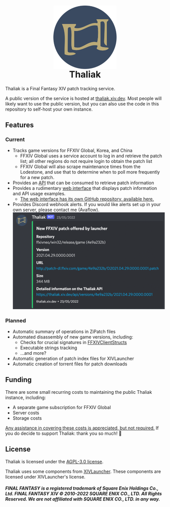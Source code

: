 <p align="center" style="margin-bottom: 0px;">
  <img width="200" src="assets/logo.svg" alt="Thaliak logo" align="center" />
</p>
<h1 align="center" style="margin-top: 0px;">Thaliak</h1>

Thaliak is a Final Fantasy XIV patch tracking service.

A public version of the service is hosted at [thaliak.xiv.dev](https://thaliak.xiv.dev).
Most people will likely want to use the public version, but you can also use the code in this repository to self-host your own instance.

## Features
### Current
- Tracks game versions for FFXIV Global, Korea, and China
  - FFXIV Global uses a service account to log in and retrieve the patch list; all other regions do not require login to obtain the patch list
  - FFXIV Global will also scrape maintenance times from the Lodestone, and use that to determine when to poll more frequently for a new patch. 
- Provides an [API](https://thaliak.xiv.dev/api) that can be consumed to retrieve patch information
- Provides a rudimentary [web interface](https://thaliak.xiv.dev) that displays patch information and API usage examples.
  - [The web interface has its own GitHub repository, available here.](https://github.com/avafloww/thaliak-web)
- Provides Discord webhook alerts. If you would like alerts set up in your own server, please contact me (Avaflow). ![](assets/screenshot-discord.png)

### Planned
- Automatic summary of operations in ZiPatch files
- Automated disassembly of new game versions, including:
  - Checks for crucial signatures in [FFXIVClientStructs](https://github.com/aers/FFXIVClientStructs)
  - Executable strings tracking
  - ...and more?
- Automatic generation of patch index files for XIVLauncher
- Automatic creation of torrent files for patch downloads


## Funding
There are some small recurring costs to maintaining the public Thaliak instance, including:
- A separate game subscription for FFXIV Global
- Server costs
- Storage costs

[Any assistance in covering these costs is appreciated, but not required.](https://github.com/sponsors/avafloww)
If you do decide to support Thaliak: thank you so much! 💙

## License
Thaliak is licensed under the [AGPL-3.0 license](LICENSE).

Thaliak uses some components from [XIVLauncher](https://github.com/avafloww/Thaliak/tree/main/lib).
These components are licensed under XIVLauncher's license.

##### FINAL FANTASY is a registered trademark of Square Enix Holdings Co., Ltd. FINAL FANTASY XIV © 2010-2022 SQUARE ENIX CO., LTD. All Rights Reserved. We are not affiliated with SQUARE ENIX CO., LTD. in any way.
